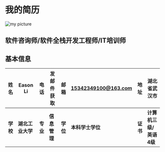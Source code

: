 # 我的简历

![my picture](https://avatars3.githubusercontent.com/u/20301767?s=460&v=4)

## 软件咨询师/软件全栈开发工程师/IT培训师

## 基本信息

| **姓名** | Eason Li         | **电话** | 发邮件获取   | **邮箱** | 15342349100@163.com | **地址** | 湖北省武汉市           |
| -------: | ---------------- | -------: | ------------ | -------: | ------------------- | -------: | ---------------------- |
| **学校** | **湖北工业大学** | **专业** | **信息管理** | **学位** | **本科学士学位**    | **证书** | **计算机三级/英语4级** |